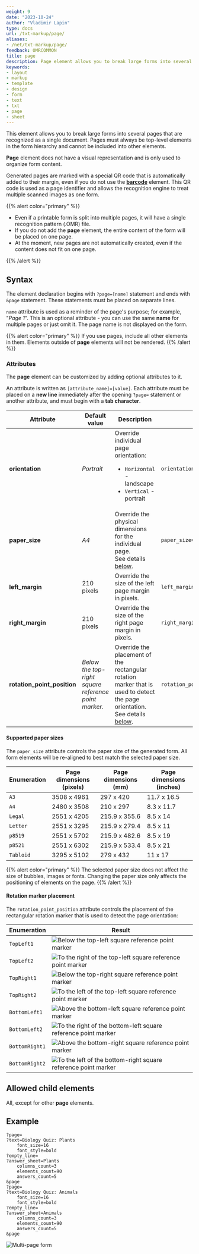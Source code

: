 ```yaml
---
weight: 9
date: "2023-10-24"
author: "Vladimir Lapin"
type: docs
url: /txt-markup/page/
aliases:
- /net/txt-markup/page/
feedback: OMRCOMMON
title: page
description: Page element allows you to break large forms into several pages that are recognized as a single document.
keywords:
- layout
- markup
- template
- design
- form
- text
- txt
- page
- sheet
---
```


This element allows you to break large forms into several pages that are recognized as a single document. Pages must always be top-level elements in the form hierarchy and cannot be included into other elements.

**Page** element does not have a visual representation and is only used to organize form content.

Generated pages are marked with a special QR code that is automatically added to their margin, even if you do not use the [**barcode**](/omr/txt-markup/elements-barcode/) element. This QR code is used as a page identifier and allows the recognition engine to treat multiple scanned images as one form.

{{% alert color="primary" %}} 

- Even if a printable form is split into multiple pages, it will have a single recognition pattern (.OMR) file.
- If you do not add the **page** element, the entire content of the form will be placed on one page.
- At the moment, new pages are not automatically created, even if the content does not fit on one page.

{{% /alert %}}

## Syntax

The element declaration begins with `?page=[name]` statement and ends with `&page` statement. These statements must be placed on separate lines.

`name` attribute is used as a reminder of the page's purpose; for example, "_Page 1_". This is an optional attribute - you can use the same **name** for multiple pages or just omit it. The page name is not displayed on the form.

{{% alert color="primary" %}} 
If you use pages, include all other elements in them. Elements outside of **page** elements will not be rendered.
{{% /alert %}}

### Attributes

The **page** element can be customized by adding optional attributes to it.

An attribute is written as `[attribute_name]=[value]`. Each attribute must be placed on a **new line** immediately after the opening `?page=` statement or another attribute, and must begin with a **tab character**.

Attribute | Default value | Description | Usage example
--------- | ------------- | ----------- | -------------
**orientation** | _Portrait_ | Override individual page orientation: <ul><li>`Horizontal` - landscape</li><li>`Vertical` - portrait</li></ul> | `orientation=Horizontal`
**paper_size** | _A4_ | Override the physical dimensions for the individual page.<br />See details [below](#supported-paper-sizes). | `paper_size=Letter`
**left_margin** | 210 pixels | Override the size of the left page margin in pixels. | `left_margin=120`
**right_margin** | 210 pixels | Override the size of the right page margin in pixels. | `right_margin=120`
**rotation_point_position** | _Below the top-right square reference point marker._ | Override the placement of the rectangular rotation marker that is used to detect the page orientation.<br />See details [below](#rotation-marker-placement). | `rotation_point_position=BottomRight1`

#### Supported paper sizes

The `paper_size` attribute controls the paper size of the generated form. All form elements will be re-aligned to best match the selected paper size.

Enumeration | Page dimensions (pixels) | Page dimensions (mm) | Page dimensions (inches)
----------- | ------------------------ | -------------------- | ------------------------
`A3` | 3508 x 4961 | 297 x 420 | 11.7 x 16.5
`A4`| 2480 x 3508 | 210 x 297 | 8.3 x 11.7
`Legal` | 2551 x 4205 | 215.9 x 355.6 | 8.5 x 14
`Letter`| 2551 x 3295 | 215.9 x 279.4 | 8.5 x 11
`p8519` | 2551 x 5702 | 215.9 x 482.6 | 8.5 x 19
`p8521` | 2551 x 6302 | 215.9 x 533.4 | 8.5 x 21
`Tabloid` | 3295 x 5102 | 279 x 432 | 11 x 17

{{% alert color="primary" %}} 
The selected paper size does not affect the size of bubbles, images or fonts. Changing the paper size only affects the positioning of elements on the page.
{{% /alert %}} 

#### Rotation marker placement

The `rotation_point_position` attribute controls the placement of the rectangular rotation marker that is used to detect the page orientation:

Enumeration | Result
----------- | ------
`TopLeft1` | ![Below the top-left square reference point marker](TopLeft1.png)
`TopLeft2` | ![To the right of the top-left square reference point marker](TopLeft2.png)
`TopRight1` | ![Below the top-right square reference point marker](TopRight1.png)
`TopRight2` | ![To the left of the top-left square reference point marker](TopRight2.png)
`BottomLeft1` | ![Above the bottom-left square reference point marker](BottomLeft1.png)
`BottomLeft2` | ![To the right of the bottom-left square reference point marker](BottomLeft2.png)
`BottomRight1` | ![Above the bottom-right square reference point marker](BottomRight1.png)
`BottomRight2` | ![To the left of the bottom-right square reference point marker](BottomRight2.png)

## Allowed child elements

All, except for other **page** elements.

## **Example**

```
?page=
?text=Biology Quiz: Plants
	font_size=16
	font_style=bold
?empty_line=
?answer_sheet=Plants
	columns_count=3
	elements_count=90
	answers_count=5
&page
?page=
?text=Biology Quiz: Animals
	font_size=16
	font_style=bold
?empty_line=
?answer_sheet=Animals
	columns_count=3
	elements_count=90
	answers_count=5
&page
```

![Multi-page form](multi-page.png)
